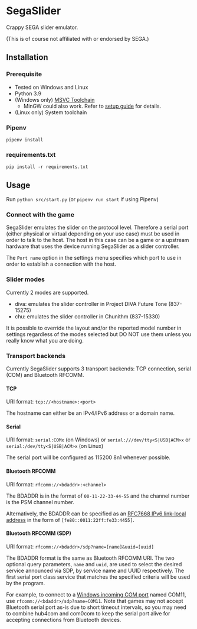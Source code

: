 # SegaSlider

Crappy SEGA slider emulator.

(This is of course not affiliated with or endorsed by SEGA.)

## Installation

### Prerequisite

- Tested on Windows and Linux
- Python 3.9
- (Windows only) [MSVC Toolchain](https://visualstudio.microsoft.com/downloads/)
  - MinGW could also work. Refer to [setup guide](https://wiki.python.org/moin/WindowsCompilers#GCC_-_MinGW_.28x86.29) for details.
- (Linux only) System toolchain

### Pipenv

```
pipenv install
```

### requirements.txt

```
pip install -r requirements.txt
```

## Usage

Run `python src/start.py` (or `pipenv run start` if using Pipenv)

### Connect with the game

SegaSlider emulates the slider on the protocol level. Therefore a serial port (either physical or virtual depending on your use case) must be used in order to talk to the host. The host in this case can be a game or a upstream hardware that uses the device running SegaSlider as a slider controller.

The `Port name` option in the settings menu specifies which port to use in order to establish a connection with the host.

### Slider modes

Currently 2 modes are supported.

- diva: emulates the slider controller in Project DIVA Future Tone (837-15275)
- chu: emulates the slider controller in Chunithm (837-15330)

It is possible to override the layout and/or the reported model number in settings regardless of the modes selected but DO NOT use them unless you really know what you are doing.

### Transport backends

Currently SegaSlider supports 3 transport backends: TCP connection, serial (COM) and Bluetooth RFCOMM.

#### TCP

URI format: `tcp://<hostname>:<port>`

The hostname can either be an IPv4/IPv6 address or a domain name.

#### Serial

URI format: `serial:COMx` (on Windows) or `serial:///dev/tty<S|USB|ACM>x` or `serial:/dev/tty<S|USB|ACM>x` (on Linux)

The serial port will be configured as 115200 8n1 whenever possible.

#### Bluetooth RFCOMM

URI format: `rfcomm://<bdaddr>:<channel>`

The BDADDR is in the format of `00-11-22-33-44-55` and the channel number is the PSM channel number.

Alternatively, the BDADDR can be specified as an [RFC7668 IPv6 link-local address](https://tools.ietf.org/html/rfc7668#section-3.2.2) in the form of `[fe80::0011:22ff:fe33:4455]`.

#### Bluetooth RFCOMM (SDP)

URI format: `rfcomm://<bdaddr>/sdp?name=[name]&uuid=[uuid]`

The BDADDR format is the same as Bluetooth RFCOMM URI. The two optional query parameters, `name` and `uuid`, are used to select the desired service announced via SDP, by service name and UUID respectively. The first serial port class service that matches the specified criteria will be used by the program.

For example, to connect to a [Windows incoming COM port](https://www.verizon.com/support/knowledge-base-20605/) named COM11, use `rfcomm://<bdaddr>/sdp?name=COM11`. Note that games may not accept Bluetooth serial port as-is due to short timeout intervals, so you may need to combine hub4com and com0com to keep the serial port alive for accepting connections from Bluetooth devices.
